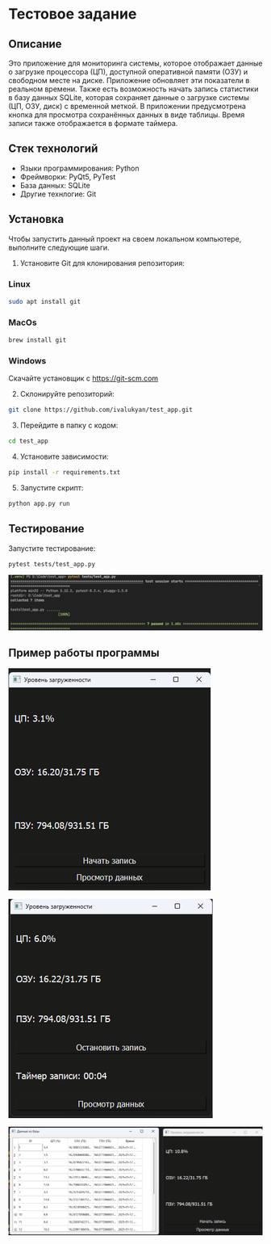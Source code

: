 # Тестовое задание

## Описание
Это приложение для мониторинга системы, которое отображает данные о загрузке процессора (ЦП), доступной оперативной памяти (ОЗУ) и свободном месте на диске. Приложение обновляет эти показатели в реальном времени. Также есть возможность начать запись статистики в базу данных SQLite, которая сохраняет данные о загрузке системы (ЦП, ОЗУ, диск) с временной меткой. В приложении предусмотрена кнопка для просмотра сохранённых данных в виде таблицы. Время записи также отображается в формате таймера.

## Стек технологий
- Языки программирования: Python
- Фреймворки: PyQt5, PyTest
- База данных: SQLite
- Другие технлогие: Git

## Установка

Чтобы запустить данный проект на своем локальном компьютере, выполните следующие шаги.

1. Установите Git для клонирования репозитория:
### Linux
```bash
sudo apt install git
```
### MacOs
```bash
brew install git
```
### Windows
Скачайте установщик с https://git-scm.com

2. Склонируйте репозиторий:
```bash
git clone https://github.com/ivalukyan/test_app.git
```

3. Перейдите в папку с кодом:
```bash
cd test_app
```

4. Установите зависимости:
```bash
pip install -r requirements.txt
```
5. Запустите скрипт:
```bash
python app.py run
```
## Тестирование
Запустите тестирование:
```bash
pytest tests/test_app.py
```
![Запуск тестирования](img/tests.png)

## Пример работы программы

![Начальный запуск](img/info_1.png)

![Запись в БД](img/info_2.png)

![Просмотр данных БД](img/info_3.png)

